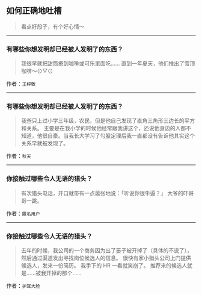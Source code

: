 ## 如何正确地吐槽

> 看点好段子，有个好心情～


 
---

### 有哪些你想发明却已经被人发明了的东西？

> 我很早就把甜筒摁到咖啡或可乐里面吃……
> 直到一年夏天，他们推出了雪顶咖啡～⊙▽⊙


作者：`王梓敬`

---

### 有哪些你想发明却已经被人发明了的东西？

> 我爸只上过小学三年级，农民，但是他自己发现了直角三角形三边长的平方和关系。
> 主要是在我小学的时候他经常跟我讲这个，还说他身边的人都不知道，他很自豪。当我长大学习了勾股定理后我一直都没有告诉他其实这个关系早就被发现了。


作者：`秋天`

---

### 你接触过哪些令人无语的猎头？

> 有次猎头电话，开口就带有一点嚣张地说：「听说你很牛逼？」
> 大爷的吓哥哥一跳。


作者：`匿名用户`

---

### 你接触过哪些令人无语的猎头？

> 去年的时候，我公司的一个商务因为出了篓子被开掉了（具体的不说了），然后通过渠道发出寻找岗位候选人的信息。
> 很快有家小猎头公司上门提供候选人，发来一份简历。
> 我手下的 HR 一看就笑崩了。
> 推荐来的候选人就是……被我开掉的那个……


作者：`护耳大脸`